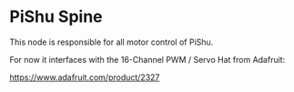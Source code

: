 # PiShu Spine

This node is responsible for all motor control of PiShu. 

For now it interfaces with the 16-Channel PWM / Servo Hat from Adafruit:

https://www.adafruit.com/product/2327
